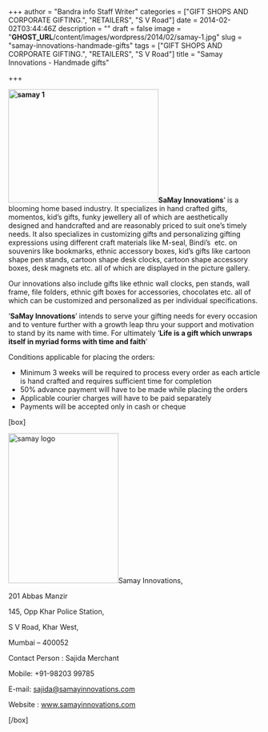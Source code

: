 +++
author = "Bandra info Staff Writer"
categories = ["GIFT SHOPS AND CORPORATE GIFTING.", "RETAILERS", "S V Road"]
date = 2014-02-02T03:44:46Z
description = ""
draft = false
image = "__GHOST_URL__/content/images/wordpress/2014/02/samay-1.jpg"
slug = "samay-innovations-handmade-gifts"
tags = ["GIFT SHOPS AND CORPORATE GIFTING.", "RETAILERS", "S V Road"]
title = "Samay Innovations - Handmade gifts"

+++


<p><strong><a href="https://i1.wp.com/bandra.info/wp-content/uploads/2014/02/samay-1.jpg?ssl=1"><img loading="lazy" class="size-medium wp-image-5621 alignright" alt="samay 1" src="https://i1.wp.com/bandra.info/wp-content/uploads/2014/02/samay-1.jpg?resize=300%2C227&#038;ssl=1" width="300" height="227" srcset="https://i1.wp.com/bandra.info/wp-content/uploads/2014/02/samay-1.jpg?resize=300%2C227&amp;ssl=1 300w, https://i1.wp.com/bandra.info/wp-content/uploads/2014/02/samay-1.jpg?w=316&amp;ssl=1 316w" sizes="(max-width: 300px) 100vw, 300px" data-recalc-dims="1" /></a>SaMay Innovations</strong>’ is a blooming home based industry. It specializes in hand crafted gifts, momentos, kid’s gifts, funky jewellery all of which are aesthetically designed and handcrafted and are reasonably priced to suit one’s timely needs. It also specializes in customizing gifts and personalizing gifting expressions using different craft materials like M-seal, Bindi’s  etc. on souvenirs like bookmarks, ethnic accessory boxes, kid’s gifts like cartoon shape pen stands, cartoon shape desk clocks, cartoon shape accessory boxes, desk magnets etc. all of which are displayed in the picture gallery.</p>
<p>Our innovations also include gifts like ethnic wall clocks, pen stands, wall frame, file folders, ethnic gift boxes for accessories, chocolates etc. all of which can be customized and personalized as per individual specifications.</p>
<p>‘<strong>SaMay Innovations</strong>’ intends to serve your gifting needs for every occasion and to venture further with a growth leap thru your support and motivation to stand by its name with time. For ultimately ‘<strong>Life is a gift which unwraps itself in myriad forms with time and faith</strong>’</p>
<p>Conditions applicable for placing the orders:</p>
<ul>
<li>Minimum 3 weeks will be required to process every order as each article is hand crafted and requires sufficient time for completion</li>
<li>50% advance payment will have to be made while placing the orders</li>
<li>Applicable courier charges will have to be paid separately</li>
<li>Payments will be accepted only in cash or cheque</li>
</ul>
<p>[box]</p>
<p><a href="https://i2.wp.com/bandra.info/wp-content/uploads/2014/02/samay-logo.jpg?ssl=1"><img loading="lazy" class="size-medium wp-image-5620 alignright" alt="samay logo" src="https://i2.wp.com/bandra.info/wp-content/uploads/2014/02/samay-logo.jpg?resize=220%2C300&#038;ssl=1" width="220" height="300" srcset="https://i2.wp.com/bandra.info/wp-content/uploads/2014/02/samay-logo.jpg?resize=220%2C300&amp;ssl=1 220w, https://i2.wp.com/bandra.info/wp-content/uploads/2014/02/samay-logo.jpg?w=241&amp;ssl=1 241w" sizes="(max-width: 220px) 100vw, 220px" data-recalc-dims="1" /></a>Samay Innovations,</p>
<p>201 Abbas Manzir</p>
<p>145, Opp Khar Police Station,</p>
<p>S V Road, Khar West,</p>
<p>Mumbai &#8211; 400052</p>
<p>Contact Person : Sajida Merchant</p>
<p>Mobile: +91-98203 99785</p>
<p>E-mail: <a href="mailto:sajida@samayinnovations.com">sajida@samayinnovations.com</a></p>
<p>Website : <a href="https://www.samayinnovations.com">www.samayinnovations.com</a></p>
<p>[/box]</p>
<p>&nbsp;</p>




